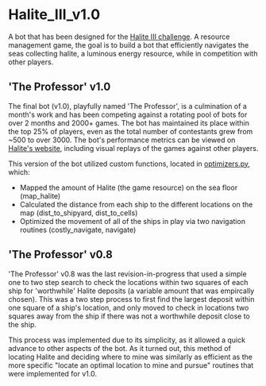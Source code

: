 # Halite_III_v1.0
A bot that has been designed for the [Halite III challenge](https://halite.io/). A resource management game, the goal is to build a bot that efficiently navigates the seas collecting halite, a luminous energy resource, while in competition with other players.

## 'The Professor' v1.0
The final bot (v1.0), playfully named 'The Professor', is a culmination of a month's work and has been competing against a rotating pool of bots for over 2 months and 2000+ games. The bot has maintained its place within the top 25% of players, even as the total number of contestants grew from ~500 to over 3000. The bot's performance metrics can be viewed on [Halite's website](https://halite.io/user/?user_id=1460), including visual replays of the games against other players.

This version of the bot utilized custom functions, located in [optimizers.py](https://github.com/brianrudolf/Halite_III_v1/blob/master/hlt/optimizers.py), which:
- Mapped the amount of Halite (the game resource) on the sea floor (map_halite)
- Calculated the distance from each ship to the different locations on the map (dist_to_shipyard, dist_to_cells)
- Optimized the movement of all of the ships in play via two navigation routines (costly_navigate, navigate)

## 'The Professor' v0.8
'The Professor' v0.8 was the last revision-in-progress that used a simple one to two step search to check the locations within two squares of each ship for 'worthwhile' Halite deposits (a variable amount that was empircally chosen). This was a two step process to first find the largest deposit within one square of a ship's location, and only moved to check in locations two squares away from the ship if there was not a worthwhile deposit close to the ship. 

This process was implemented due to its simplicity, as it allowed a quick advance to other aspects of the bot. As it turned out, this method of locating Halite and deciding where to mine was similarly as efficient as the more specific "locate an optimal location to mine and pursue" routines that were implemented for v1.0. 
